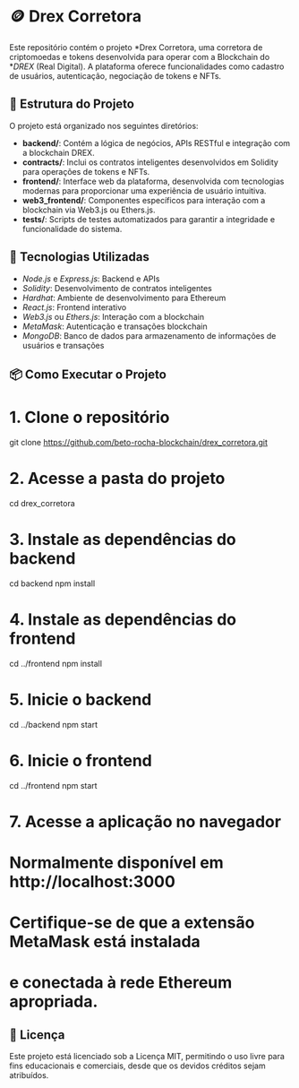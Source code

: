 # 🪙 Drex Corretora

Este repositório contém o projeto *Drex Corretora, uma corretora de criptomoedas e tokens desenvolvida para operar com a Blockchain do **DREX* (Real Digital). A plataforma oferece funcionalidades como cadastro de usuários, autenticação, negociação de tokens e NFTs.

## 🧩 Estrutura do Projeto

O projeto está organizado nos seguintes diretórios:

- **backend/**: Contém a lógica de negócios, APIs RESTful e integração com a blockchain DREX.
- **contracts/**: Inclui os contratos inteligentes desenvolvidos em Solidity para operações de tokens e NFTs.
- **frontend/**: Interface web da plataforma, desenvolvida com tecnologias modernas para proporcionar uma experiência de usuário intuitiva.
- **web3_frontend/**: Componentes específicos para interação com a blockchain via Web3.js ou Ethers.js.
- **tests/**: Scripts de testes automatizados para garantir a integridade e funcionalidade do sistema.

## 🚀 Tecnologias Utilizadas

- *Node.js* e *Express.js*: Backend e APIs
- *Solidity*: Desenvolvimento de contratos inteligentes
- *Hardhat*: Ambiente de desenvolvimento para Ethereum
- *React.js*: Frontend interativo
- *Web3.js* ou *Ethers.js*: Interação com a blockchain
- *MetaMask*: Autenticação e transações blockchain
- *MongoDB*: Banco de dados para armazenamento de informações de usuários e transações

## 📦 Como Executar o Projeto

# 1. Clone o repositório
git clone https://github.com/beto-rocha-blockchain/drex_corretora.git

# 2. Acesse a pasta do projeto
cd drex_corretora

# 3. Instale as dependências do backend
cd backend
npm install

# 4. Instale as dependências do frontend
cd ../frontend
npm install

# 5. Inicie o backend
cd ../backend
npm start

# 6. Inicie o frontend
cd ../frontend
npm start

# 7. Acesse a aplicação no navegador
#    Normalmente disponível em http://localhost:3000

# Certifique-se de que a extensão MetaMask está instalada
# e conectada à rede Ethereum apropriada.

## 📄 Licença

Este projeto está licenciado sob a Licença MIT, permitindo o uso livre para fins educacionais e comerciais, desde que os devidos créditos sejam atribuídos.
